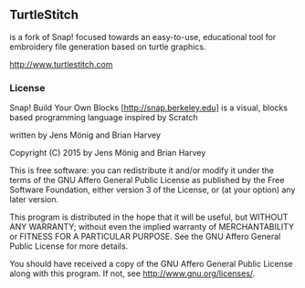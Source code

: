 
## TurtleStitch

is a fork of Snap! focused towards an easy-to-use, educational tool for
embroidery file generation based on turtle graphics. 

http://www.turtlestitch.com


### License


Snap! Build Your Own Blocks [http://snap.berkeley.edu] is a 
visual, blocks based programming language inspired by Scratch

written by Jens Mönig and Brian Harvey 

Copyright (C) 2015 by Jens Mönig and Brian Harvey


This is free software: you can redistribute it and/or modify
it under the terms of the GNU Affero General Public License as
published by the Free Software Foundation, either version 3 of
the License, or (at your option) any later version.

This program is distributed in the hope that it will be useful,
but WITHOUT ANY WARRANTY; without even the implied warranty of
MERCHANTABILITY or FITNESS FOR A PARTICULAR PURPOSE.  See the
GNU Affero General Public License for more details.

You should have received a copy of the GNU Affero General Public License
along with this program.  If not, see <http://www.gnu.org/licenses/>.
